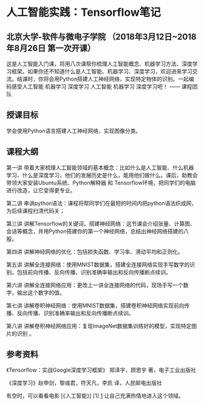 # 人工智能实践：Tensorflow笔记
## 北京大学-软件与微电子学院 （2018年3月12日~2018年8月26日 第一次开课）
​这是人工智能入门课，将用八次课帮你梳理人工智能概念、机器学习方法、深度学习框架。如果你还不知道什么是人工智能、机器学习、深度学习，欢迎进来学习交流。结课时，你将会用Python搭建人工神经网络，实现特定物体的识别。一起编码感受人工智能 机器学习 深度学习 人工智能 机器学习 深度学习吧！
—— 课程团队
## 授课目标
学会使用Python语言搭建人工神经网络，实现图像分类。
## 课程大纲
第一讲 带着大家梳理人工智能领域的基本概念：比如什么是人工智能、什么机器学习、什么是深度学习，他们的发展历史是什么，能用他们做什么。课后，助教会带领大家安装Ubuntu系统、Python解释器 和 Tensorflow环境，把同学们的电脑进行改造，让它变得更专业。

第二讲 串讲python语法：课程将帮同学们在最短的时间内把python语法织成网，为后续课程扫清代码关； 

第三讲 讲解Tensorflow的关键词，搭建神经网络：这节课会介绍张量、计算图、会话等概念，并用Python搭建你的第一个神经网络，总结出神经网络搭建的八股。

第四讲 讲解神经网络的优化：包括损失函数、学习率、滑动平均和正则化。

第五讲 讲解全连接网络：使用MNIST数据集，搭建全连接网络实现手写数字的识别。包括前向传播、反向传播、识别准确率输出和反向传播断点续训。

第六讲 讲解全连接网络应用：更改上一讲全连接网络的代码，现场手写一个数字，输出这个数字的值。

第七讲 讲解卷积神经网络：使用MNIST数据集，搭建卷积神经网络实现前向传播、反向传播、识别准确率输出和反向传播断点续训。

第八讲 讲解卷积神经网络应用：复现ImageNet数据集训练好的模型，实现特定图片的识别 。
## 参考资料
《Tensorflow：实战Google深度学习框架》 郑泽宇，顾思宇 著，电子工业出版社

《深度学习》赵申剑，黎彧君，符天凡，李凯 译，人民邮电出版社

有空时，可以看看电影 [《人工智能》] [1]
[1](https://baike.baidu.com/item/%E4%BA%BA%E5%B7%A5%E6%99%BA%E8%83%BD/3751704#viewPageContent)
让自己充满热情地进入这个领域。
